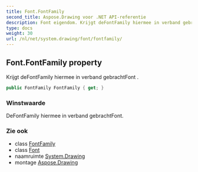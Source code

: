 ```yaml
---
title: Font.FontFamily
second_title: Aspose.Drawing voor .NET API-referentie
description: Font eigendom. Krijgt deFontFamily hiermee in verband gebrachtFont .
type: docs
weight: 30
url: /nl/net/system.drawing/font/fontfamily/
---
```

## Font.FontFamily property

Krijgt deFontFamily hiermee in verband gebrachtFont .

```csharp
public FontFamily FontFamily { get; }
```

### Winstwaarde

DeFontFamily hiermee in verband gebrachtFont.

### Zie ook

* class [FontFamily](../../fontfamily/)
* class [Font](../)
* naamruimte [System.Drawing](../../font/)
* montage [Aspose.Drawing](../../../)


